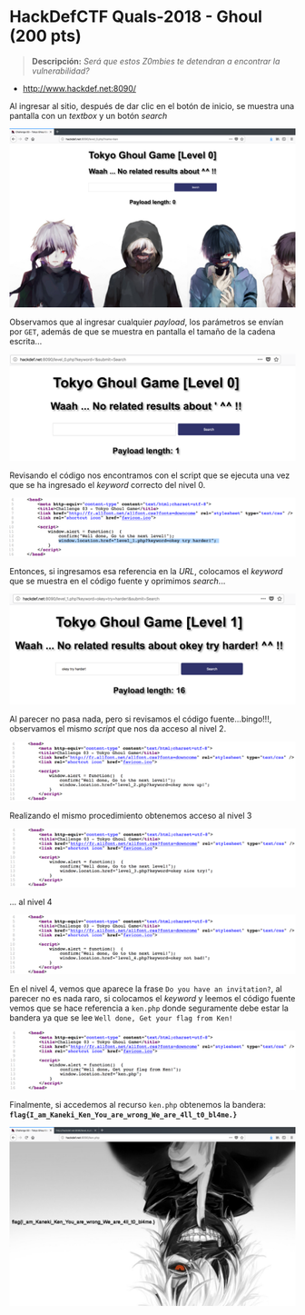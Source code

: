 # HackDefCTF Quals-2018 - Ghoul (200 pts)

> **Descripción:** *Será que estos Z0mbies te detendran a encontrar la vulnerabilidad?*

* http://www.hackdef.net:8090/

Al ingresar al sitio, después de dar clic en el botón de inicio, se muestra una pantalla con un *textbox* y un botón *search*

<p align="center">
  <img src="./img/home.png">
</p>

Observamos que al ingresar cualquier *payload*, los parámetros se envían por `GET`, además de que se muestra en pantalla el tamaño de la cadena escrita...

<p align="center">
  <img src="./img/test1.png">
</p>

Revisando el código nos encontramos con el script que se ejecuta una vez que se ha ingresado el *keyword* correcto del nivel 0.

<p align="center">
  <img src="./img/code_l0.png">
</p>

Entonces, si ingresamos esa referencia en la *URL*, colocamos el *keyword* que se muestra en el código fuente y oprimimos *search*...

<p align="center">
  <img src="./img/level2.png">
</p>

Al parecer no pasa nada, pero si revisamos el código fuente...bingo!!!, observamos el mismo *script* que nos da acceso al nivel 2. 

<p align="center">
  <img src="./img/code_l1.png">
</p>

Realizando el mismo procedimiento obtenemos acceso al nivel 3

<p align="center">
  <img src="./img/code_l2.png">
</p>

... al nivel 4

<p align="center">
  <img src="./img/code_l3.png">
</p>

En el nivel 4, vemos que aparece la frase `Do you have an invitation?`, al parecer no es nada raro, si colocamos el *keyword* y leemos el código fuente vemos que se hace referencia a `ken.php` donde seguramente debe estar la bandera ya que se lee `Well done, Get your flag from Ken!`

<p align="center">
  <img src="./img/code_l4.png">
</p>

Finalmente, si accedemos al recurso `ken.php` obtenemos la bandera: **`flag{I_am_Kaneki_Ken_You_are_wrong_We_are_4ll_t0_bl4me.}`**

<p align="center">
  <img src="./img/flag.png">
</p>
